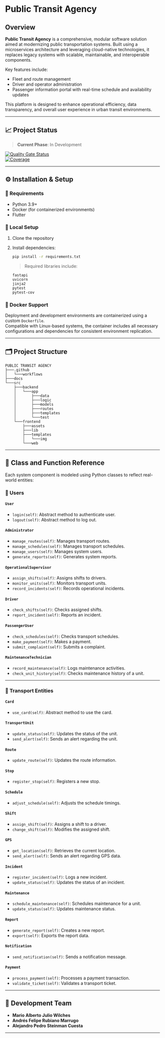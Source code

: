 # Public Transit Agency

## Overview

**Public Transit Agency** is a comprehensive, modular software solution aimed at modernizing public transportation systems. Built using a microservices architecture and leveraging cloud-native technologies, it replaces legacy systems with scalable, maintainable, and interoperable components.  

Key features include:

- Fleet and route management    
- Driver and operator administration  
- Passenger information portal with real-time schedule and availability updates

This platform is designed to enhance operational efficiency, data transparency, and overall user experience in urban transit environments.

---

## 📈 Project Status

> **Current Phase**: In Development  

[![Quality Gate Status](https://sonarcloud.io/api/project_badges/measure?project=ISCODEVUTB_PublicTransitAgency&metric=alert_status)](https://sonarcloud.io/summary/new_code?id=ISCODEVUTB_PublicTransitAgency)  
[![Coverage](https://sonarcloud.io/api/project_badges/measure?project=ISCODEVUTB_PublicTransitAgency&metric=coverage)](https://sonarcloud.io/summary/new_code?id=ISCODEVUTB_PublicTransitAgency)

---

## ⚙️ Installation & Setup

### 🐍 Requirements

- Python 3.9+
- Docker (for containerized environments)
- Flutter

### 🔧 Local Setup

1. Clone the repository  
2. Install dependencies:

   ```bash
   pip install -r requirements.txt
   ```

   > Required libraries include:
   ```text
   fastapi
   uvicorn
   jinja2
   pytest
   pytest-cov
   ```

### 🐳 Docker Support

Deployment and development environments are containerized using a custom `Dockerfile`.  
Compatible with Linux-based systems, the container includes all necessary configurations and dependencies for consistent environment replication.

---

## 🗂️ Project Structure

```
PUBLIC TRANSIT AGENCY
├───.github
│   └───workflows
├───docs
└───src
    ├───backend
    │   └───app
    │       ├───data
    │       ├───logic
    │       ├───models
    │       ├───routes
    │       ├───templates
    │       └───test
    └───frontend
        ├───assets
        ├───lib
        ├───templates
        │   └───img
        └───web
```

---

## 🧠 Class and Function Reference

Each system component is modeled using Python classes to reflect real-world entities:

### 👤 Users

#### `User`
- `login(self)`: Abstract method to authenticate user.
- `logout(self)`: Abstract method to log out.

#### `Administrator`
- `manage_routes(self)`: Manages transport routes.
- `manage_schedules(self)`: Manages transport schedules.
- `manage_users(self)`: Manages system users.
- `generate_reports(self)`: Generates system reports.

#### `OperationalSupervisor`
- `assign_shifts(self)`: Assigns shifts to drivers.
- `monitor_units(self)`: Monitors transport units.
- `record_incidents(self)`: Records operational incidents.

#### `Driver`
- `check_shifts(self)`: Checks assigned shifts.
- `report_incident(self)`: Reports an incident.

#### `PassengerUser`
- `check_schedules(self)`: Checks transport schedules.
- `make_payment(self)`: Makes a payment.
- `submit_complaint(self)`: Submits a complaint.

#### `MaintenanceTechnician`
- `record_maintenance(self)`: Logs maintenance activities.
- `check_unit_history(self)`: Checks maintenance history of a unit.

---

### 🚌 Transport Entities

#### `Card`
- `use_card(self)`: Abstract method to use the card.

#### `TransportUnit`
- `update_status(self)`: Updates the status of the unit.
- `send_alert(self)`: Sends an alert regarding the unit.

#### `Route`
- `update_route(self)`: Updates the route information.

#### `Stop`
- `register_stop(self)`: Registers a new stop.

#### `Schedule`
- `adjust_schedule(self)`: Adjusts the schedule timings.

#### `Shift`
- `assign_shift(self)`: Assigns a shift to a driver.
- `change_shift(self)`: Modifies the assigned shift.

#### `GPS`
- `get_location(self)`: Retrieves the current location.
- `send_alert(self)`: Sends an alert regarding GPS data.

#### `Incident`
- `register_incident(self)`: Logs a new incident.
- `update_status(self)`: Updates the status of an incident.

#### `Maintenance`
- `schedule_maintenance(self)`: Schedules maintenance for a unit.
- `update_status(self)`: Updates maintenance status.

#### `Report`
- `generate_report(self)`: Creates a new report.
- `export(self)`: Exports the report data.

#### `Notification`
- `send_notification(self)`: Sends a notification message.

#### `Payment`
- `process_payment(self)`: Processes a payment transaction.
- `validate_ticket(self)`: Validates a transport ticket.

---

## 👥 Development Team

- **Mario Alberto Julio Wilches**  
- **Andrés Felipe Rubiano Marrugo**  
- **Alejandro Pedro Steinman Cuesta**

---
